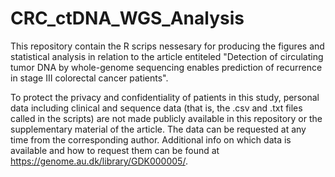 # CRC_ctDNA_WGS_Analysis

This repository contain the R scrips nessesary for producing the figures and statistical analysis in relation to the article entiteled "Detection of circulating tumor DNA by whole-genome sequencing enables prediction of recurrence in stage III colorectal cancer patients".


To protect the privacy and confidentiality of patients in this study, personal data including clinical and sequence data (that is, the .csv and .txt files called in the scripts) are not made publicly available in this repository or the supplementary material of the article. The data can be requested at any time from the corresponding author. Additional info on which data is available and how to request them can be found at https://genome.au.dk/library/GDK000005/.
